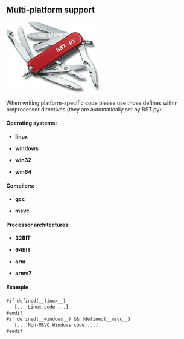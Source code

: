 ##  Multi-platform support

![](BST-small.png)

When writing platform-specific code please use those defines within preprocessor directives 
(they are automatically set by BST.py):

#### Operating systems:

* __linux__

* __windows__

* __win32__

* __win64__

#### Compilers:

* __gcc__

* __msvc__

#### Processor architectures:

* __32BIT__

* __64BIT__

* __arm__

* __armv7__

#### Example

    #if defined(__linux__)
       [... Linux code ...]
    #endif
    #if defined(__windows__) && !defined(__msvc__)
       [... Non-MSVC Windows code ...]
    #endif